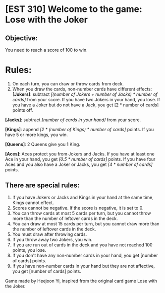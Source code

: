 # [EST 310] Welcome to the game: Lose with the Joker
## Objective:
You need to reach a score of 100 to win.

# Rules:
1. On each turn, you can draw or throw cards from deck.
2. When you draw the cards, non-number cards have different effects:
**[Jokers]**: subtract *[(number of Jokers + number of Jacks) * number of cards]* from your score.
              If you have two Jokers in your hand, you lose.
              If you have a Joker but do not have a Jack, you get [2 * number of cards] points off.
              
**[Jacks]**:  subtract *[number of cards in your hand]* from your score.
              
**[Kings]**:  append *[2 * (number of Kings) * number of cards]* points.
              If you have 5 or more kings, you win. 
              
**[Queens]**: 2 Queens give you 1 King.
              
**[Aces]**:   Aces protect you from Jokers and Jacks. If you have at least one Ace in your hand, you get *[0.5 * number of cards]* points.
              If you have four Aces and you also have a Joker or Jacks, you get *[4 * number of cards]* points.

## There are special rules:
1.  If you have Jokers or Jacks and Kings in your hand at the same time, Kings cannot effect.
2.  Scores cannot be negative. If the score is negative, it is set to 0.
3.  You can throw cards at most 5 cards per turn, but you cannot throw more than the number of leftover cards in the deck.
4.  You can draw at most 15 cards per turn, but you cannot draw more than the number of leftover cards in the deck.
5.  You must draw after throwing cards.
6.  If you throw away two Jokers, you win.
7.  If you are run out of cards in the deck and you have not reached 100 points, you lose.
8.  If you don't have any non-number cards in your hand, you get [number of cards] points.
9.  If you have non-number cards in your hand but they are not affective, you get [number of cards] points.

Game made by Heejoon Yi, inspired from the original card game Lose with the Joker.
